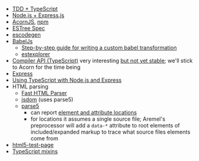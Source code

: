 * [TDD + TypeScript](https://itnext.io/testing-with-jest-in-typescript-cc1cd0095421)
* [Node.js + Express.js](https://www.javatpoint.com/expressjs-tutorial)
* [AcornJS](https://github.com/acornjs/acorn), [npm](https://www.npmjs.com/package/acorn)
* [ESTree Spec](https://github.com/estree/estree)
* [escodegen](https://github.com/estools/escodegen)
* [BabelJs](https://babeljs.io/docs/en/)
  * [Step-by-step guide for writing a custom babel transformation](https://lihautan.com/step-by-step-guide-for-writing-a-babel-transformation/)
  * [estexplorer](https://astexplorer.net)
* [Compiler API (TypeScript)](https://learning-notes.mistermicheels.com/javascript/typescript/compiler-api) very interesting [but not yet stable](https://github.com/Microsoft/TypeScript/wiki/Using-the-Compiler-API); we'll stick to Acorn for the time being
* [Express](http://expressjs.com)
* [Using TypeScript with Node.js and Express](https://blog.logrocket.com/typescript-with-node-js-and-express/)
* HTML parsing
  * [Fast HTML Parser](https://www.npmjs.com/package/node-html-parser)
  * [jsdom](https://www.npmjs.com/package/jsdom) (uses parse5)
  * [parse5](https://www.npmjs.com/package/parse5)
    * can report [element and attribute locations](https://github.com/inikulin/parse5/tree/master/packages/parse5/docs/source-code-location)
    * for locations it assumes a single source file; Aremel's preprocessor will add a `data-*` attribute to root elements of included/expanded markup to trace what source files elements come from
* [html5-test-page](https://github.com/cbracco/html5-test-page/blob/master/index.html)
* [TypeScript mixins](https://www.typescriptlang.org/docs/handbook/mixins.html)

